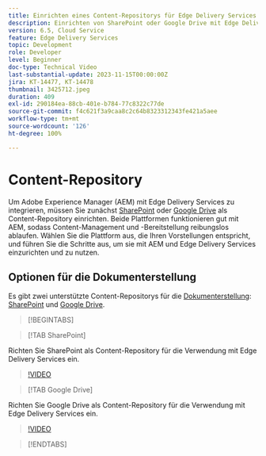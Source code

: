 ```yaml
---
title: Einrichten eines Content-Repositorys für Edge Delivery Services
description: Einrichten von SharePoint oder Google Drive mit Edge Delivery Services
version: 6.5, Cloud Service
feature: Edge Delivery Services
topic: Development
role: Developer
level: Beginner
doc-type: Technical Video
last-substantial-update: 2023-11-15T00:00:00Z
jira: KT-14477, KT-14478
thumbnail: 3425712.jpeg
duration: 409
exl-id: 290184ea-88cb-401e-b784-77c8322c77de
source-git-commit: f4c621f3a9caa8c2c64b8323312343fe421a5aee
workflow-type: tm+mt
source-wordcount: '126'
ht-degree: 100%

---
```


# Content-Repository

Um Adobe Experience Manager (AEM) mit Edge Delivery Services zu integrieren, müssen Sie zunächst [SharePoint](#sharepoint) oder [Google Drive](#google-drive) als Content-Repository einrichten. Beide Plattformen funktionieren gut mit AEM, sodass Content-Management und -Bereitstellung reibungslos ablaufen. Wählen Sie die Plattform aus, die Ihren Vorstellungen entspricht, und führen Sie die Schritte aus, um sie mit AEM und Edge Delivery Services einzurichten und zu nutzen.

## Optionen für die Dokumenterstellung

Es gibt zwei unterstützte Content-Repositorys für die [Dokumenterstellung](../../document-authoring/set-up.md): [SharePoint](#sharepoint) und [Google Drive](#google-drive).

>[!BEGINTABS]

>[!TAB SharePoint]

Richten Sie SharePoint als Content-Repository für die Verwendung mit Edge Delivery Services ein.

>[!VIDEO](https://video.tv.adobe.com/v/3425712/?learn=on)

>[!TAB Google Drive]

Richten Sie Google Drive als Content-Repository für die Verwendung mit Edge Delivery Services ein.

>[!VIDEO](https://video.tv.adobe.com/v/3425711/?learn=on)

>[!ENDTABS]
